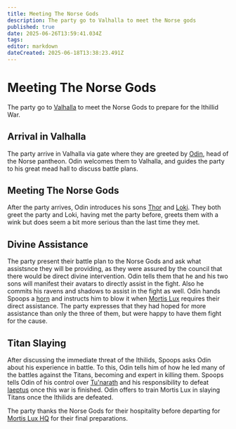 ```yaml
---
title: Meeting The Norse Gods
description: The party go to Valhalla to meet the Norse gods
published: true
date: 2025-06-26T13:59:41.034Z
tags: 
editor: markdown
dateCreated: 2025-06-18T13:38:23.491Z
---
```


# Meeting The Norse Gods
The party go to [Valhalla](/locations/valhalla) to meet the Norse Gods to prepare for the Ithillid War.


## Arrival in Valhalla
The party arrive in Valhalla via gate where they are greeted by [Odin](/characters/odin), head of the Norse pantheon. Odin welcomes them to Valhalla, and guides the party to his great mead hall to discuss battle plans. 


## Meeting The Norse Gods
After the party arrives, Odin introduces his sons [Thor](/characters/thor) and [Loki](/characters/loki). They both greet the party and Loki, having met the party before, greets them with a wink but does seem a bit more serious than the last time they met. 


## Divine Assistance
The party present their battle plan to the Norse Gods and ask what assistsnce they will be providing, as they were assured by the council that there would be direct divine intervention. Odin tells them that he and his two sons will manifest their avatars to directly assist in the fight. Also he commits his ravens and shadows to assist in the fight as well. Odin hands Spoops a [horn](/items/divine-horn-of-valhalla) and instructs him to blow it when [Mortis Lux](/organizations/mortis-lux) requires their direct assistance. The party expresses that they had hoped for more assistance than only the three of them, but were happy to have them fight for the cause.


## Titan Slaying
After discussing the immediate threat of the Ithilids, Spoops asks Odin about his experience in battle. To this, Odin tells him of how he led many of the battles against the Titans, becoming and expert in killing them. Spoops tells Odin of his control over [Tu'narath](/locations/tunarath) and his responsibility to defeat [Iaeptus](/characters/iapetus) once this war is finished. Odin offers to train Mortis Lux in slaying Titans once the Ithilids are defeated. 

The party thanks the Norse Gods for their hospitality before departing for [Mortis Lux HQ](/locations/mortis-lux-hq) for their final preparations.



